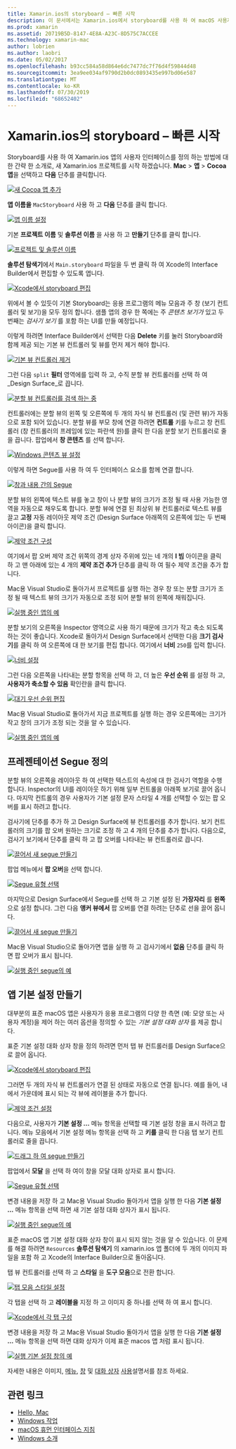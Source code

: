 ```yaml
---
title: Xamarin.ios의 storyboard – 빠른 시작
description: 이 문서에서는 Xamarin.ios에서 storyboard를 사용 하 여 macOS 사용자 인터페이스를 작성 하는 빠른 시작 소개를 제공 합니다. Segue을 만들고 기본 설정 창을 만드는 방법을 설명 합니다.
ms.prod: xamarin
ms.assetid: 20719B5D-8147-4E8A-A23C-8D575C7ACCEE
ms.technology: xamarin-mac
author: lobrien
ms.author: laobri
ms.date: 05/02/2017
ms.openlocfilehash: b93cc584a58d864e6dc7477dc7f76d4f59844d48
ms.sourcegitcommit: 3ea9ee034af9790d2b0dc0893435e997bd06e587
ms.translationtype: MT
ms.contentlocale: ko-KR
ms.lasthandoff: 07/30/2019
ms.locfileid: "68652402"
---
```

# <a name="storyboards-in-xamarinmac-quick-start"></a>Xamarin.ios의 storyboard – 빠른 시작

Storyboard를 사용 하 여 Xamarin.ios 앱의 사용자 인터페이스를 정의 하는 방법에 대 한 간략 한 소개로, 새 Xamarin.ios 프로젝트를 시작 하겠습니다. **Mac** > **앱** > **Cocoa 앱**을 선택하고 **다음** 단추를 클릭합니다.

[![](quickstart-images/qs01.png "새 Cocoa 앱 추가")](quickstart-images/qs01.png#lightbox)

**앱 이름을** `MacStoryboard` 사용 하 고 **다음** 단추를 클릭 합니다.

[![](quickstart-images/qs02.png "앱 이름 설정")](quickstart-images/qs02.png#lightbox)

기본 **프로젝트 이름** 및 **솔루션 이름** 을 사용 하 고 **만들기** 단추를 클릭 합니다.

[![](quickstart-images/qs03.png "프로젝트 및 솔루션 이름")](quickstart-images/qs03.png#lightbox)

**솔루션 탐색기**에서 `Main.storyboard` 파일을 두 번 클릭 하 여 Xcode의 Interface Builder에서 편집할 수 있도록 엽니다.

[![](quickstart-images/qs04.png "Xcode에서 storyboard 편집")](quickstart-images/qs04.png#lightbox)

위에서 볼 수 있듯이 기본 Storyboard는 응용 프로그램의 메뉴 모음과 주 창 (보기 컨트롤러 및 보기)을 모두 정의 합니다. 샘플 앱의 경우 한 쪽에는 주 _콘텐츠 보기가_ 있고 두 번째는 _검사기 보기_ 를 포함 하는 UI를 만들 예정입니다.

이렇게 하려면 Interface Builder에서 선택한 다음 **Delete** 키를 눌러 Storyboard와 함께 제공 되는 기본 뷰 컨트롤러 및 뷰를 먼저 제거 해야 합니다.

[![](quickstart-images/qs05.png "기본 뷰 컨트롤러 제거")](quickstart-images/qs05.png#lightbox)

그런 다음 `split` **필터** 영역에를 입력 하 고, 수직 분할 뷰 컨트롤러를 선택 하 여 _Design Surface_로 끕니다.

[![](quickstart-images/qs06.png "분할 뷰 컨트롤러를 검색 하는 중")](quickstart-images/qs06.png#lightbox)

컨트롤러에는 분할 뷰의 왼쪽 및 오른쪽에 두 개의 자식 뷰 컨트롤러 (및 관련 뷰)가 자동으로 포함 되어 있습니다. 분할 뷰를 부모 창에 연결 하려면 **컨트롤** 키를 누르고 창 컨트롤러 (창 컨트롤러의 프레임에 있는 파란색 원)를 클릭 한 다음 분할 보기 컨트롤러로 줄을 끕니다. 팝업에서 **창 콘텐츠** 를 선택 합니다.

[![](quickstart-images/qs07.png "Windows 콘텐츠 뷰 설정")](quickstart-images/qs07.png#lightbox)

이렇게 하면 Segue를 사용 하 여 두 인터페이스 요소를 함께 연결 합니다.

[![](quickstart-images/qs08.png "창과 내용 간의 Segue")](quickstart-images/qs08.png#lightbox)

분할 뷰의 왼쪽에 텍스트 뷰를 놓고 창이 나 분할 뷰의 크기가 조정 될 때 사용 가능한 영역을 자동으로 채우도록 합니다. 분할 뷰에 연결 된 최상위 뷰 컨트롤러로 텍스트 뷰를 끌고 **고정** 자동 레이아웃 제약 조건 (Design Surface 아래쪽의 오른쪽에 있는 두 번째 아이콘)을 클릭 합니다.

[![](quickstart-images/qs09.png "제약 조건 구성")](quickstart-images/qs09.png#lightbox)

여기에서 팝 오버 제약 조건 위쪽의 경계 상자 주위에 있는 네 개의 **I 빔** 아이콘을 클릭 하 고 맨 아래에 있는 4 개의 **제약 조건 추가** 단추를 클릭 하 여 필수 제약 조건을 추가 합니다.

Mac용 Visual Studio로 돌아가서 프로젝트를 실행 하는 경우 창 또는 분할 크기가 조정 될 때 텍스트 뷰의 크기가 자동으로 조정 되어 분할 뷰의 왼쪽에 채워집니다.

[![](quickstart-images/qs10.png "실행 중인 앱의 예")](quickstart-images/qs10.png#lightbox)

분할 보기의 오른쪽을 Inspector 영역으로 사용 하기 때문에 크기가 작고 축소 되도록 하는 것이 좋습니다. Xcode로 돌아가서 Design Surface에서 선택한 다음 **크기 검사기**를 클릭 하 여 오른쪽에 대 한 보기를 편집 합니다. 여기에서 **너비** `250`를 입력 합니다.

[![](quickstart-images/qs11.png "너비 설정")](quickstart-images/qs11.png#lightbox)

그런 다음 오른쪽을 나타내는 분할 항목을 선택 하 고, 더 높은 **우선 순위** 를 설정 하 고, **사용자가 축소할 수 있음** 확인란을 클릭 합니다.

[![](quickstart-images/qs12.png "대기 우선 순위 편집")](quickstart-images/qs12.png#lightbox)

Mac용 Visual Studio로 돌아가서 지금 프로젝트를 실행 하는 경우 오른쪽에는 크기가 작고 창의 크기가 조정 되는 것을 알 수 있습니다.

[![](quickstart-images/qs13.png "실행 중인 앱의 예")](quickstart-images/qs13.png#lightbox)

<a name="Defining-a-Presentation-Segue" />

## <a name="defining-a-presentation-segue"></a>프레젠테이션 Segue 정의

분할 뷰의 오른쪽을 레이아웃 하 여 선택한 텍스트의 속성에 대 한 검사기 역할을 수행 합니다. Inspector의 UI를 레이아웃 하기 위해 일부 컨트롤을 아래쪽 보기로 끌어 옵니다. 마지막 컨트롤의 경우 사용자가 기본 설정 문자 스타일 4 개를 선택할 수 있는 팝 오버를 표시 하려고 합니다.

검사기에 단추를 추가 하 고 Design Surface에 뷰 컨트롤러를 추가 합니다. 보기 컨트롤러의 크기를 팝 오버 원하는 크기로 조정 하 고 4 개의 단추를 추가 합니다. 다음으로, 검사기 보기에서 단추를 클릭 하 고 팝 오버를 나타내는 뷰 컨트롤러로 끕니다.

[![](quickstart-images/qs14.png "끌어서 새 segue 만들기")](quickstart-images/qs14.png#lightbox)

팝업 메뉴에서 **팝 오버**을 선택 합니다. 

[![](quickstart-images/qs15.png "Segue 유형 선택")](quickstart-images/qs15.png#lightbox)

마지막으로 Design Surface에서 Segue를 선택 하 고 기본 설정 된 **가장자리** 를 **왼쪽**으로 설정 합니다. 그런 다음 **앵커 뷰에서** 팝 오버를 연결 하려는 단추로 선을 끌어 옵니다.

[![](quickstart-images/qs16.png "끌어서 새 segue 만들기")](quickstart-images/qs16.png#lightbox)

Mac용 Visual Studio으로 돌아가면 앱을 실행 하 고 검사기에서 **없음** 단추를 클릭 하면 팝 오버가 표시 됩니다.

[![](quickstart-images/qs17.png "실행 중인 segue의 예")](quickstart-images/qs17.png#lightbox)

<a name="Creating-App-Preferences" />

## <a name="creating-app-preferences"></a>앱 기본 설정 만들기

대부분의 표준 macOS 앱은 사용자가 응용 프로그램의 다양 한 측면 (예: 모양 또는 사용자 계정)을 제어 하는 여러 옵션을 정의할 수 있는 _기본 설정 대화 상자_ 를 제공 합니다.

표준 기본 설정 대화 상자 창을 정의 하려면 먼저 탭 뷰 컨트롤러를 Design Surface으로 끌어 옵니다.

[![](quickstart-images/qs18.png "Xcode에서 storyboard 편집")](quickstart-images/qs18.png#lightbox)

그러면 두 개의 자식 뷰 컨트롤러가 연결 된 상태로 자동으로 연결 됩니다. 예를 들어, 내에서 가운데에 표시 되는 각 뷰에 레이블을 추가 합니다.

[![](quickstart-images/qs19.png "제약 조건 설정")](quickstart-images/qs19.png#lightbox)

다음으로, 사용자가 **기본 설정 ...** 메뉴 항목을 선택할 때 기본 설정 창을 표시 하려고 합니다. 메뉴 모음에서 기본 설정 메뉴 항목을 선택 하 고 **키를** 클릭 한 다음 탭 보기 컨트롤러로 줄을 끕니다.

[![](quickstart-images/qs20.png "드래그 하 여 segue 만들기")](quickstart-images/qs20.png#lightbox)

팝업에서 **모달** 을 선택 하 여이 창을 모달 대화 상자로 표시 합니다.

[![](quickstart-images/qs21.png "Segue 유형 선택")](quickstart-images/qs21.png#lightbox)

변경 내용을 저장 하 고 Mac용 Visual Studio 돌아가서 앱을 실행 한 다음 **기본 설정 ...** 메뉴 항목을 선택 하면 새 기본 설정 대화 상자가 표시 됩니다.

[![](quickstart-images/qs22.png "실행 중인 segue의 예")](quickstart-images/qs22.png#lightbox)

표준 macOS 앱 기본 설정 대화 상자 창이 표시 되지 않는 것을 알 수 있습니다. 이 문제를 해결 하려면 `Resources` **솔루션 탐색기** 의 xamarin.ios 앱 폴더에 두 개의 이미지 파일을 포함 하 고 Xcode의 Interface Builder으로 돌아옵니다.

탭 뷰 컨트롤러를 선택 하 고 **스타일** 을 **도구 모음**으로 전환 합니다. 

[![](quickstart-images/qs23.png "탭 모음 스타일 설정")](quickstart-images/qs23.png#lightbox)

각 탭을 선택 하 고 **레이블을** 지정 하 고 이미지 중 하나를 선택 하 여 표시 합니다.

[![](quickstart-images/qs24.png "Xcode에서 각 탭 구성")](quickstart-images/qs24.png#lightbox)

변경 내용을 저장 하 고 Mac용 Visual Studio 돌아가서 앱을 실행 한 다음 **기본 설정 ...** 메뉴 항목을 선택 하면 대화 상자가 이제 표준 macos 앱 처럼 표시 됩니다.

[![](quickstart-images/qs25.png "실행 기본 설정 창의 예")](quickstart-images/qs25.png#lightbox)

자세한 내용은 이미지, [메뉴](~/mac/user-interface/menu.md), [창](~/mac/user-interface/window.md) 및 [대화 상자](~/mac/user-interface/dialog.md) [사용](~/mac/app-fundamentals/image.md)설명서를 참조 하세요.

## <a name="related-links"></a>관련 링크

- [Hello, Mac](~/mac/get-started/hello-mac.md)
- [Windows 작업](~/mac/user-interface/window.md)
- [macOS 휴먼 인터페이스 지침](https://developer.apple.com/design/human-interface-guidelines/macos/overview/themes/)
- [Windows 소개](https://developer.apple.com/library/mac/documentation/Cocoa/Conceptual/WinPanel/Introduction.html#//apple_ref/doc/uid/10000031-SW1)
